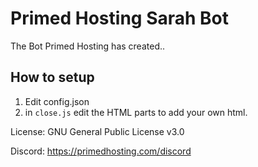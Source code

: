 # Primed Hosting Sarah Bot
The Bot Primed Hosting has created..

## How to setup
1. Edit config.json
2. in `close.js` edit the HTML parts to add your own html.

License: GNU General Public License v3.0

Discord: https://primedhosting.com/discord
